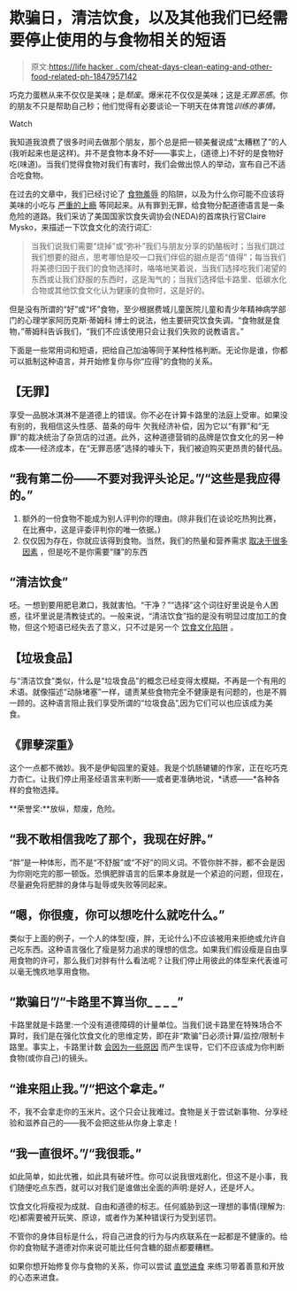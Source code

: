 # 欺骗日，清洁饮食，以及其他我们已经需要停止使用的与食物相关的短语

> 原文:[https://life hacker . com/cheat-days-clean-eating-and-other-food-related-ph-1847957142](https://lifehacker.com/cheat-days-clean-eating-and-other-food-related-ph-1847957142)

巧克力蛋糕从来不仅仅是美味；是*颓废*。爆米花不仅仅是美味；这是*无罪恶感*。你的朋友不只是帮助自己秒；他们觉得有必要谈论一下明天在体育馆*训练的事情。* 

Watch

我知道我浪费了很多时间去做那个朋友，那个总是把一顿美餐说成“太糟糕了”的人(我听起来也是这样)。并不是食物本身不好——事实上，(道德上)不好的是食物好吃(味道)。当我们觉得食物对我们有害时，我们会做出惊人的举动，宣布自己不适合吃食物。

在过去的文章中，我们已经讨论了 [食物羞辱](https://lifehacker.com/this-thanksgiving-stop-food-shaming-1840052594/amp) 的陷阱，以及为什么你可能不应该将美味的小吃与 [严重的上瘾](https://lifehacker.com/for-the-last-time-stop-calling-food-crack-1838257221) 等同起来。从有罪到无罪，给食物分配道德语言是一条危险的道路。我们采访了美国国家饮食失调协会(NEDA)的首席执行官Claire Mysko，来描述一下饮食文化的流行词汇:

> 当我们说我们需要“烧掉”或“弥补”我们与朋友分享的奶酪板时；当我们跳过我们想要的甜点，思考哪怕是咬一口我们伴侣的甜点是否“值得”；每当我们将美德归因于我们的食物选择时，咯咯地笑着说，当我们选择吃我们渴望的东西或让我们舒服的东西时，这是淘气的；当我们选择低卡路里、低碳水化合物或其他饮食文化认为健康的食物时，这是好的。

但是没有所谓的“好”或“坏”食物，至少根据费城儿童医院儿童和青少年精神病学部门的心理学家阿历克斯·蒂姆科 博士的说法，他主要研究饮食失调。“食物就是食物，”蒂姆科告诉我们，“我们不应该使用只会让我们失败的说教语言。”

下面是一些常用词和短语，把给自己加油等同于某种性格判断。无论你是谁，你都可以抵制这种语言，并开始修复你与你“应得”的食物的关系。

## **【无罪】**

享受一品脱冰淇淋不是道德上的错误。你不必在计算卡路里的法庭上受审。如果没有别的，我相信这头性感、苗条的母牛 欠我经济补偿，因为它以“有罪”和“无罪”的裁决统治了杂货店的过道。此外，这种道德营销的品牌是饮食文化的另一种成本——经济成本，在“无罪恶感”选择的噱头下，我们被迫购买更昂贵的替代品。

## “我有第二份——不要对我评头论足。”/“这些是我应得的。”

1.  额外的一份食物不能成为别人评判你的理由。(除非我们在谈论吃热狗比赛，在比赛中，这是评委评判你的唯一依据。)
2.  仅仅因为存在，你就应该得到食物。当然，我们的热量和营养需求 [取决于很多因素](https://lifehacker.com/how-to-lose-weight-without-buying-into-any-more-diet-bu-1847818364) ，但是吃不是你需要“赚”的东西

## **“清洁饮食”**

呸。一想到要用肥皂漱口，我就害怕。“干净？”“选择”这个词往好里说是令人困惑，往坏里说是清教徒式的。一般来说，“清洁饮食”指的是没有明显过度加工的食物，但这个短语已经失去了意义，只不过是另一个 [饮食文化陷阱](https://lifehacker.com/eating-clean-won-t-solve-any-of-your-problems-1797873037) 。

## **【垃圾食品】**

与“清洁饮食”类似，什么是“垃圾食品”的概念已经变得太模糊，不再是一个有用的术语。就像描述“动脉堵塞”一样，谴责某些食物完全不健康是有问题的，也是不屑一顾的。这种语言阻止我们享受所谓的“垃圾食品”,因为它们可以也应该成为美食。

## **《罪孽深重》**

这个一点都不微妙。我不是伊甸园里的夏娃。我是个饥肠辘辘的作家，正在吃巧克力杏仁。让我们停止用圣经语言来判断——或者更准确地说，*诱惑——*各种各样的食物选择。

**荣誉奖:**放纵，颓废，危险。

## “我不敢相信我吃了那个，我现在好胖。”

“胖”是一种体形，而不是“不舒服”或“不好”的同义词。不管你胖不胖，都不会是因为你刚吃完的那一顿饭。恐惧肥胖语言的后果本身就是一个紧迫的问题，但现在，尽量避免将肥胖的身体与耻辱或失败等同起来。

## “嗯，你很瘦，你可以想吃什么就吃什么。”

类似于上面的例子，一个人的体型(瘦，胖，无论什么)不应该被用来拒绝或允许自己吃东西。这种语言强化了瘦是努力追求的理想的信念。如果我们假设瘦是自由享用食物的许可，那么我们对胖有什么看法呢？让我们停止用彼此的体型来代表谁可以毫无愧疚地享用食物。

## **“欺骗日”/“卡路里不算当你_ _ _ _”**

卡路里就是卡路里:一个没有道德障碍的计量单位。当我们说卡路里在特殊场合不算时，我们是在强化饮食文化的思维定势，即在非“欺骗”日必须计算/监控/限制卡路里。事实上，卡路里计数 [会因为一些原因](https://lifehacker.com/why-you-can-t-rely-on-calorie-counts-and-what-to-do-in-1679769382) 而产生误导，它们不应该成为你判断食物(或你自己)的镜头。

## “谁来阻止我。”/“把这个拿走。”

不，我不会拿走你的玉米片。这个只会让我难过。食物是关于尝试新事物、分享经验和滋养自己的——我不会把这些从你身上拿走！

## “我一直很坏。”/“我很乖。”

如此简单，如此优雅，如此具有破坏性。你可以说我很戏剧化，但这不是小事，我们随便吃点东西，就可以对我们是谁做出全面的声明:是好人，还是坏人。

饮食文化将瘦视为成就、自由和道德的标志。任何威胁到这一理想的事情(理解为:吃)都需要被开玩笑、原谅，或者作为某种错误行为受到惩罚。

不管你的身体目标是什么，将自己进食的行为与内疚联系在一起都是不健康的。给你的食物赋予道德对你来说可能比任何含糖的甜点都要糟糕。

如果你想开始修复你与食物的关系，你可以尝试 [直觉进食](https://lifehacker.com/a-beginner-s-guide-to-intuitive-eating-1832765380) 来练习带着善意和开放的心态来进食。